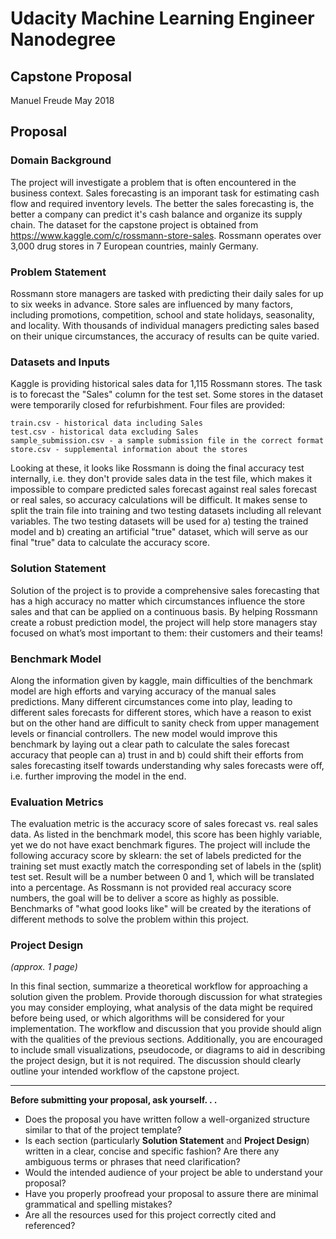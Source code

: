 # Udacity Machine Learning Engineer Nanodegree
## Capstone Proposal
Manuel Freude
May 2018

## Proposal

### Domain Background

The project will investigate a problem that is often encountered in the business context. Sales forecasting is an imporant task for estimating cash flow and required inventory levels. The better the sales forecasting is, the better a company can predict it's cash balance and organize its supply chain. The dataset for the capstone project is obtained from https://www.kaggle.com/c/rossmann-store-sales. Rossmann operates over 3,000 drug stores in 7 European countries, mainly Germany. 

### Problem Statement

Rossmann store managers are tasked with predicting their daily sales for up to six weeks in advance. Store sales are influenced by many factors, including promotions, competition, school and state holidays, seasonality, and locality. With thousands of individual managers predicting sales based on their unique circumstances, the accuracy of results can be quite varied. 

### Datasets and Inputs

Kaggle is providing historical sales data for 1,115 Rossmann stores. The task is to forecast the "Sales" column for the test set. Some stores in the dataset were temporarily closed for refurbishment. Four files are provided:

    train.csv - historical data including Sales
    test.csv - historical data excluding Sales
    sample_submission.csv - a sample submission file in the correct format
    store.csv - supplemental information about the stores

Looking at these, it looks like Rossmann is doing the final accuracy test internally, i.e. they don't provide sales data in the test file, which makes it impossible to compare predicted sales forecast against real sales forecast or real sales, so accuracy calculations will be difficult. It makes sense to split the train file into training and two testing datasets including all relevant variables. The two testing datasets will be used for a) testing the trained model and b) creating an artificial "true" dataset, which will serve as our final "true" data to calculate the accuracy score.

### Solution Statement

Solution of the project is to provide a comprehensive sales forecasting that has a high accuracy no matter which circumstances influence the store sales and that can be applied on a continuous basis. By helping Rossmann create a robust prediction model, the project will help store managers stay focused on what’s most important to them: their customers and their teams! 

### Benchmark Model

Along the information given by kaggle, main difficulties of the benchmark model are high efforts and varying accuracy of the manual sales predictions. Many different circumstances come into play, leading to different sales forecasts for different stores, which have a reason to exist but on the other hand are difficult to sanity check from upper management levels or financial controllers. The new model would improve this benchmark by laying out a clear path to calculate the sales forecast accuracy that people can a) trust in and b) could shift their efforts from sales forecasting itself towards understanding why sales forecasts were off, i.e. further improving the model in the end.

### Evaluation Metrics

The evaluation metric is the accuracy score of sales forecast vs. real sales data. As listed in the benchmark model, this score has been highly variable, yet we do not have exact benchmark figures. The project will include the following accuracy score by sklearn: the set of labels predicted for the training set must exactly match the corresponding set of labels in the (split) test set. Result will be a number between 0 and 1, which will be translated into a percentage. As Rossmann is not provided real accuracy score numbers, the goal will be to deliver a score as highly as possible. Benchmarks of "what good looks like" will be created by the iterations of different methods to solve the problem within this project. 

### Project Design
_(approx. 1 page)_

In this final section, summarize a theoretical workflow for approaching a solution given the problem. Provide thorough discussion for what strategies you may consider employing, what analysis of the data might be required before being used, or which algorithms will be considered for your implementation. The workflow and discussion that you provide should align with the qualities of the previous sections. Additionally, you are encouraged to include small visualizations, pseudocode, or diagrams to aid in describing the project design, but it is not required. The discussion should clearly outline your intended workflow of the capstone project.

-----------

**Before submitting your proposal, ask yourself. . .**

- Does the proposal you have written follow a well-organized structure similar to that of the project template?
- Is each section (particularly **Solution Statement** and **Project Design**) written in a clear, concise and specific fashion? Are there any ambiguous terms or phrases that need clarification?
- Would the intended audience of your project be able to understand your proposal?
- Have you properly proofread your proposal to assure there are minimal grammatical and spelling mistakes?
- Are all the resources used for this project correctly cited and referenced?
